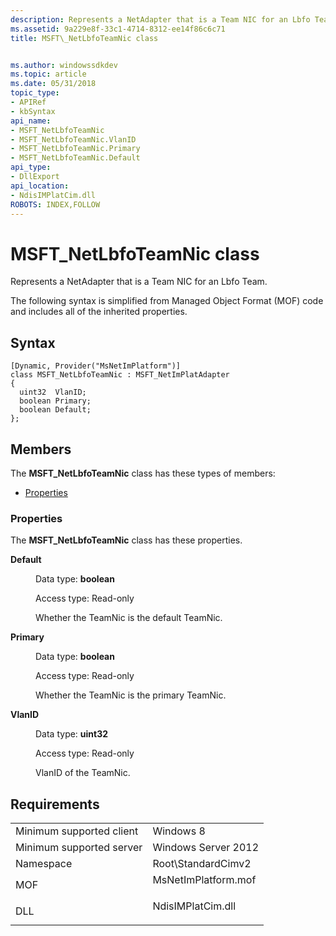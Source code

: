 ```yaml
---
description: Represents a NetAdapter that is a Team NIC for an Lbfo Team.
ms.assetid: 9a229e8f-33c1-4714-8312-ee14f86c6c71
title: MSFT\_NetLbfoTeamNic class


ms.author: windowssdkdev
ms.topic: article
ms.date: 05/31/2018
topic_type: 
- APIRef
- kbSyntax
api_name: 
- MSFT_NetLbfoTeamNic
- MSFT_NetLbfoTeamNic.VlanID
- MSFT_NetLbfoTeamNic.Primary
- MSFT_NetLbfoTeamNic.Default
api_type: 
- DllExport
api_location: 
- NdisIMPlatCim.dll
ROBOTS: INDEX,FOLLOW
---
```


# MSFT\_NetLbfoTeamNic class

Represents a NetAdapter that is a Team NIC for an Lbfo Team.

The following syntax is simplified from Managed Object Format (MOF) code and includes all of the inherited properties.

## Syntax

``` syntax
[Dynamic, Provider("MsNetImPlatform")]
class MSFT_NetLbfoTeamNic : MSFT_NetImPlatAdapter
{
  uint32  VlanID;
  boolean Primary;
  boolean Default;
};
```

## Members

The **MSFT\_NetLbfoTeamNic** class has these types of members:

-   [Properties](#properties)

### Properties

The **MSFT\_NetLbfoTeamNic** class has these properties.

<dl> <dt>

**Default**
</dt> <dd> <dl> <dt>

Data type: **boolean**
</dt> <dt>

Access type: Read-only
</dt> </dl>

Whether the TeamNic is the default TeamNic.

</dd> <dt>

**Primary**
</dt> <dd> <dl> <dt>

Data type: **boolean**
</dt> <dt>

Access type: Read-only
</dt> </dl>

Whether the TeamNic is the primary TeamNic.

</dd> <dt>

**VlanID**
</dt> <dd> <dl> <dt>

Data type: **uint32**
</dt> <dt>

Access type: Read-only
</dt> </dl>

VlanID of the TeamNic.

</dd> </dl>

## Requirements



|                                     |                                                                                                |
|-------------------------------------|------------------------------------------------------------------------------------------------|
| Minimum supported client<br/> | Windows 8<br/>                                                                           |
| Minimum supported server<br/> | Windows Server 2012<br/>                                                                 |
| Namespace<br/>                | Root\\StandardCimv2<br/>                                                                 |
| MOF<br/>                      | <dl> <dt>MsNetImPlatform.mof</dt> </dl> |
| DLL<br/>                      | <dl> <dt>NdisIMPlatCim.dll</dt> </dl>   |



 

 




